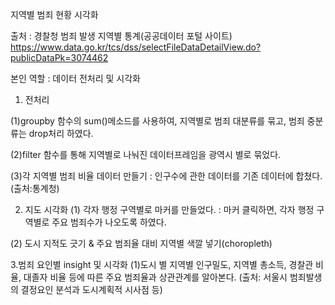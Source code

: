 지역별 범죄 현황 시각화

출처 : 경찰청 범죄 발생 지역별 통계(공공데이터 포털 사이트)
https://www.data.go.kr/tcs/dss/selectFileDataDetailView.do?publicDataPk=3074462

본인 역할 : 데이터 전처리 및 시각화

1. 전처리

(1)groupby 함수의 sum()메소드를 사용하여, 지역별로 범죄 대분류를 묶고, 범죄 중분류는 drop처리 하였다.



(2)filter 함수를 통해 지역별로 나눠진 데이터프레임을 광역시 별로 묶었다.

(3)각 지역별 범죄 비율 데이터 만들기 : 인구수에 관한 데이터를 기존 데이터에 합쳤다.(출처:통계청)


2. 지도 시각화
(1) 각자 행정 구역별로 마커를 만들었다. : 마커 클릭하면, 각자 행정 구역별로 주요 범죄수가 나오도록 하였다.

(2) 도시 지적도 긋기 & 주요 범죄율 대비 지역별 색깔 넣기(choropleth)


3.범죄 요인별 insight 및 시각화
(1)도시 별 지역별 인구밀도, 지역별 총소득, 경찰관 비율, 대졸자 비율 등에 따른 주요 범죄율과 상관관계를 알아본다. (출처: 서울시 범죄발생의 결정요인 분석과 도시계획적 시사점 등)
